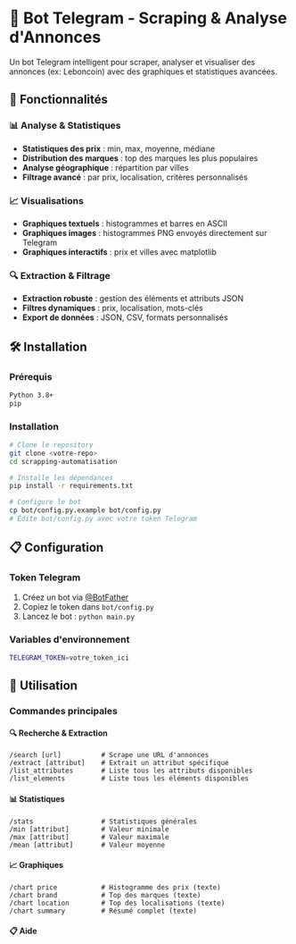 # 🤖 Bot Telegram - Scraping & Analyse d'Annonces

Un bot Telegram intelligent pour scraper, analyser et visualiser des annonces (ex: Leboncoin) avec des graphiques et statistiques avancées.

## 🚀 Fonctionnalités

### 📊 **Analyse & Statistiques**
- **Statistiques des prix** : min, max, moyenne, médiane
- **Distribution des marques** : top des marques les plus populaires
- **Analyse géographique** : répartition par villes
- **Filtrage avancé** : par prix, localisation, critères personnalisés

### 📈 **Visualisations**
- **Graphiques textuels** : histogrammes et barres en ASCII
- **Graphiques images** : histogrammes PNG envoyés directement sur Telegram
- **Graphiques interactifs** : prix et villes avec matplotlib

### 🔍 **Extraction & Filtrage**
- **Extraction robuste** : gestion des éléments et attributs JSON
- **Filtres dynamiques** : prix, localisation, mots-clés
- **Export de données** : JSON, CSV, formats personnalisés

## 🛠 Installation

### Prérequis
```bash
Python 3.8+
pip
```

### Installation
```bash
# Clone le repository
git clone <votre-repo>
cd scrapping-automatisation

# Installe les dépendances
pip install -r requirements.txt

# Configure le bot
cp bot/config.py.example bot/config.py
# Édite bot/config.py avec votre token Telegram
```

## 📋 Configuration

### Token Telegram
1. Créez un bot via [@BotFather](https://t.me/botfather)
2. Copiez le token dans `bot/config.py`
3. Lancez le bot : `python main.py`

### Variables d'environnement
```bash
TELEGRAM_TOKEN=votre_token_ici
```

## 🎯 Utilisation

### Commandes principales

#### 🔍 **Recherche & Extraction**
```
/search [url]          # Scrape une URL d'annonces
/extract [attribut]    # Extrait un attribut spécifique
/list_attributes       # Liste tous les attributs disponibles
/list_elements         # Liste tous les éléments disponibles
```

#### 📊 **Statistiques**
```
/stats                 # Statistiques générales
/min [attribut]        # Valeur minimale
/max [attribut]        # Valeur maximale
/mean [attribut]       # Valeur moyenne
```

#### 📈 **Graphiques**
```
/chart price           # Histogramme des prix (texte)
/chart brand           # Top des marques (texte)
/chart location        # Top des localisations (texte)
/chart summary         # Résumé complet (texte)

```

#### 📋 **Aide**
```